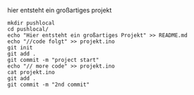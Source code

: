 hier entsteht ein großartiges projekt

```
mkdir pushlocal
cd pushlocal/
echo "Hier entsteht ein großartiges Projekt" >> README.md
echo "//code folgt" >> projekt.ino
git init
git add .
git commit -m "project start"
echo "// more code" >> projekt.ino
cat projekt.ino
git add .
git commit -m "2nd commit"
```
